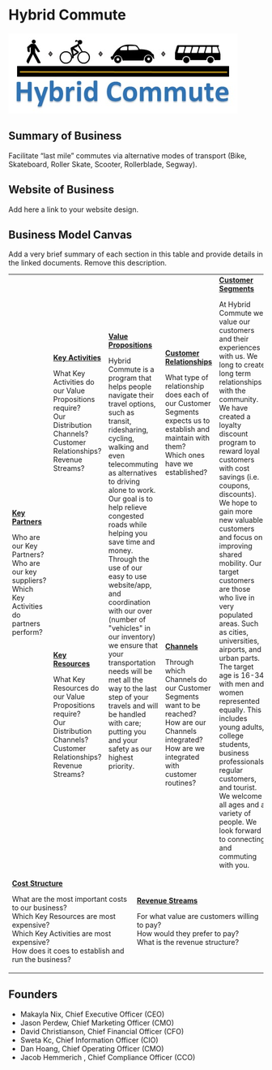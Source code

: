 # Hybrid Commute
![Alt text](hybridcommute.jpg?raw=true "Hybrid Commute")

## Summary of Business
Facilitate “last mile” commutes via alternative modes of transport (Bike, Skateboard, Roller Skate, Scooter, Rollerblade, Segway).

## Website of Business
Add here a link to your website design.

## Business Model Canvas
Add a very brief summary of each section in this table and provide details in the linked documents. Remove this description.

<table>
  <tr>
    <td rowspan="2">
      <b><a href="Key_Partners.md">Key Partners</a></b>
      <p>Who are our Key Partners?<br>
      Who are our key suppliers?<br>
      Which Key Activities do partners perform?</p>
    </td>
    <td>
      <b><a href="Key_Activities.md">Key Activities</a></b>
      <p>What Key Activities do our Value Propositions require?<br>
      Our Distribution Channels?<br>
      Customer Relationships?<br>
      Revenue Streams?</p>
    </td>
    <td rowspan="2" colspan="2">
      <b><a href="Value_Propositions.md">Value Propositions</a></b>
      <p>Hybrid Commute is a program that helps people navigate their travel options, such as transit, ridesharing, cycling, walking and even telecommuting as alternatives to driving alone to work. Our goal is to help relieve congested roads while helping you save time and money. Through the use of our easy to use website/app, and coordination with our over (number of "vehicles" in our inventory) we ensure that your transportation needs will be met all the way to the last step of your travels and will be handled with care; putting you and your safety as our highest priority.</p>
      <br><br><br><br><br>
    </td>
    <td>
      <b><a href="Customer_Relationships.md">Customer Relationships</a></b>
      <p>What type of relationship does each of our Customer Segments expects us to establish and maintain with them?<br>
      Which ones have we established?</p>
    </td>
    <td rowspan="2">
      <b><a href="Customer_Segments.md">Customer Segments</a></b>
      <p>At Hybrid Commute we value our customers and their experiences with us. We long to create long term relationships with the community. We have created a loyalty discount program to reward loyal customers with cost savings (i.e. coupons, discounts). We hope to gain more new valuable customers and focus on improving shared mobility. Our target customers are those who live in very populated areas. Such as cities, universities, airports, and urban parts. The target age is 16-34 with men and women represented equally. This includes young adults, college students, business professionals, regular customers, and tourist. We welcome all ages and a variety of people. We look forward to connecting and commuting with you.</p>
    </td>
  </tr>
  <tr>
    <td>
      <b><a href="Key_Resources.md">Key Resources</a></b>
      <p>What Key Resources do our Value Propositions require?<br>
      Our Distribution Channels?<br>
        Customer Relationships?<br>
        Revenue Streams?</p>
    </td>
    <td>
      <b><a href="Channels.md">Channels</a></b>
      <p>Through which Channels do our Customer Segments want to be reached?<br>
      How are our Channels integrated?
      How are we integrated with customer routines?</p>
    </td>
  </tr>
  <tr>
    <td colspan="3">
      <b><a href="Financial_Plan.md">Cost Structure</a></b>
      <p>What are the most important costs to our business?<br>
      Which Key Resources are most expensive?<br>
      Which Key Activities are most expensive?<br>
      How does it coes to establish and run the business?</p>
    </td>
    <td colspan="3">
      <b><a href="Financial_Plan.md">Revenue Streams</a></b>
      <p>For what value are customers willing to pay? <br>
      How would they prefer to pay? <br>
      What is the revenue structure?</p>
    </td>
  </tr>
</table>

## Founders
<!-- Team members -->
* Makayla Nix, Chief Executive Officer (CEO)
* Jason Perdew, Chief Marketing Officer (CMO)
* David Christianson, Chief Financial Officer (CFO)
* Sweta Kc, Chief Information Officer (CIO)
* Dan Hoang, Chief Operating Officer (CMO)
* Jacob Hemmerich , Chief Compliance Officer (CCO)
